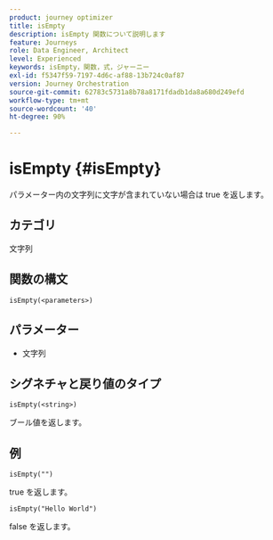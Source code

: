 ```yaml
---
product: journey optimizer
title: isEmpty
description: isEmpty 関数について説明します
feature: Journeys
role: Data Engineer, Architect
level: Experienced
keywords: isEmpty，関数，式，ジャーニー
exl-id: f5347f59-7197-4d6c-af88-13b724c0af87
version: Journey Orchestration
source-git-commit: 62783c5731a8b78a8171fdadb1da8a680d249efd
workflow-type: tm+mt
source-wordcount: '40'
ht-degree: 90%

---
```


# isEmpty {#isEmpty}

パラメーター内の文字列に文字が含まれていない場合は true を返します。

## カテゴリ

文字列

## 関数の構文

`isEmpty(<parameters>)`

## パラメーター

* 文字列

## シグネチャと戻り値のタイプ

`isEmpty(<string>)`

ブール値を返します。

## 例

`isEmpty("")`

true を返します。

`isEmpty("Hello World")`

false を返します。
